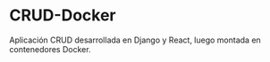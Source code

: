 # CRUD-Docker
Aplicación CRUD desarrollada en Django y React, luego montada en contenedores Docker.
